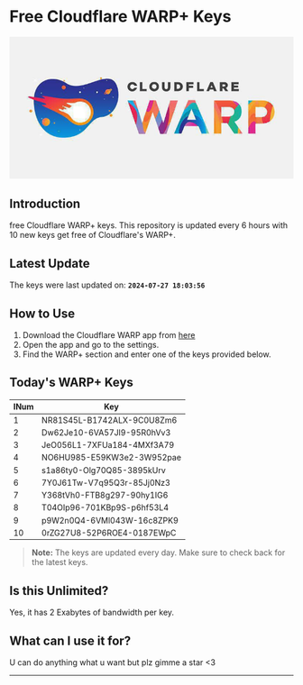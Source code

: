 
# Free Cloudflare WARP+ Keys

![Banner](asset/IMG_20240629_142710_129.jpg)

## Introduction

free Cloudflare WARP+ keys. This repository is updated every 6 hours with 10 new keys get free of Cloudflare's WARP+.

## Latest Update

The keys were last updated on: **`2024-07-27 18:03:56`**

## How to Use

1. Download the Cloudflare WARP app from [here](https://1.1.1.1/)
2. Open the app and go to the settings.
3. Find the WARP+ section and enter one of the keys provided below.

## Today's WARP+ Keys

| INum | Key |
|-------|-----|
| 1     | NR81S45L-B1742ALX-9C0U8Zm6               |
| 2     | Dw62Je10-6VA57Jl9-95R0hVv3               |
| 3     | JeO056L1-7XFUa184-4MXf3A79               |
| 4     | NO6HU985-E59KW3e2-3W952pae               |
| 5     | s1a86ty0-Olg70Q85-3895kUrv               |
| 6     | 7Y0J61Tw-V7q95Q3r-85Jj0Nz3               |
| 7     | Y368tVh0-FTB8g297-90hy1IG6               |
| 8     | T04OIp96-701KBp9S-p6hf53L4               |
| 9     | p9W2n0Q4-6VMl043W-16c8ZPK9               |
| 10    | 0rZG27U8-52P6ROE4-0187EWpC               |


> **Note:** The keys are updated every day. Make sure to check back for the latest keys.

## Is this Unlimited?

Yes, it has 2 Exabytes of bandwidth per key.

## What can I use it for?
U can do anything what u want but plz gimme a star <3

---
